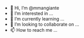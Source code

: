 - 👋 Hi, I’m @mmangiante
- 👀 I’m interested in ...
- 🌱 I’m currently learning ...
- 💞️ I’m looking to collaborate on ...
- 📫 How to reach me ...

<!---
mmangiante/mmangiante is a ✨ special ✨ repository because its `README.md` (this file) appears on your GitHub profile.
You can click the Preview link to take a look at your changes.
--->
